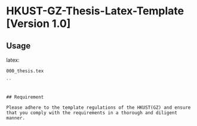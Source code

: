# HKUST-GZ-Thesis-Latex-Template [Version 1.0]


## Usage

latex:
```
000_thesis.tex

``


## Requirement

Please adhere to the template regulations of the HKUST(GZ) and ensure that you comply with the requirements in a thorough and diligent manner. 
